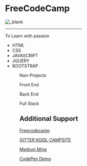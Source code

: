 <h1>FreeCodeCamp</h1> <img src="https://github.com/Mskarthi/FCC/blob/master/download.png" alt="_blank">
<hr/ width="50%">
<p>To Learn with passion</p>

<ul>
<li>HTML</li>
<li>CSS</li>
<li>JAVASCRIPT</li>
<li>JQUERY</li>
<li>BOOTSTRAP</li>
</ul>

<ul>
<ol>Non-Projects</ol>

<ol>Front End</ol>
<ol>Back End</ol>
<ol>Full Stack</ol>
<ul>

<h2> Additional Support</h2>

<p><a href="https://www.freecodecamp.com/" target="_blank">Freecodecamp </a></p>

<p><a href="https://gitter.im/kgisl/campsite" target="_blank">GITTER KGISL CAMPSITE</a></p>

<p><a href="https://medium.com/@mskarthi95" target="_blank">Medium Mine</a></p>

<p><a href="https://codepen.io/mskarthi95/" target="_blank">CodePen Demo</a></p>



